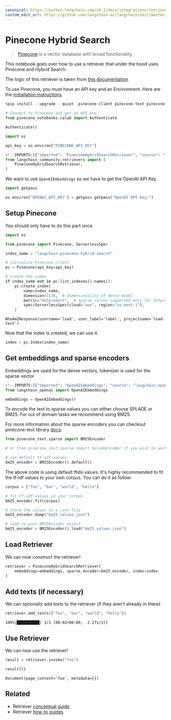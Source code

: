 ```yaml
---
canonical: https://python.langchain.com/v0.2/docs/integrations/retrievers/pinecone_hybrid_search/
custom_edit_url: https://github.com/langchain-ai/langchain/edit/master/docs/docs/integrations/retrievers/pinecone_hybrid_search.ipynb
---
```


# Pinecone Hybrid Search

>[Pinecone](https://docs.pinecone.io/docs/overview) is a vector database with broad functionality.

This notebook goes over how to use a retriever that under the hood uses Pinecone and Hybrid Search.

The logic of this retriever is taken from [this documentation](https://docs.pinecone.io/docs/hybrid-search)

To use Pinecone, you must have an API key and an Environment. 
Here are the [installation instructions](https://docs.pinecone.io/docs/quickstart).


```python
%pip install --upgrade --quiet  pinecone-client pinecone-text pinecone-notebooks
```


```python
# Connect to Pinecone and get an API key.
from pinecone_notebooks.colab import Authenticate

Authenticate()

import os

api_key = os.environ["PINECONE_API_KEY"]
```


```python
<!--IMPORTS:[{"imported": "PineconeHybridSearchRetriever", "source": "langchain_community.retrievers", "docs": "https://api.python.langchain.com/en/latest/retrievers/langchain_community.retrievers.pinecone_hybrid_search.PineconeHybridSearchRetriever.html", "title": "Pinecone Hybrid Search"}]-->
from langchain_community.retrievers import (
    PineconeHybridSearchRetriever,
)
```

We want to use `OpenAIEmbeddings` so we have to get the OpenAI API Key.


```python
import getpass

os.environ["OPENAI_API_KEY"] = getpass.getpass("OpenAI API Key:")
```

## Setup Pinecone

You should only have to do this part once.


```python
import os

from pinecone import Pinecone, ServerlessSpec

index_name = "langchain-pinecone-hybrid-search"

# initialize Pinecone client
pc = Pinecone(api_key=api_key)

# create the index
if index_name not in pc.list_indexes().names():
    pc.create_index(
        name=index_name,
        dimension=1536,  # dimensionality of dense model
        metric="dotproduct",  # sparse values supported only for dotproduct
        spec=ServerlessSpec(cloud="aws", region="us-east-1"),
    )
```



```output
WhoAmIResponse(username='load', user_label='label', projectname='load-test')
```


Now that the index is created, we can use it.


```python
index = pc.Index(index_name)
```

## Get embeddings and sparse encoders

Embeddings are used for the dense vectors, tokenizer is used for the sparse vector


```python
<!--IMPORTS:[{"imported": "OpenAIEmbeddings", "source": "langchain_openai", "docs": "https://api.python.langchain.com/en/latest/embeddings/langchain_openai.embeddings.base.OpenAIEmbeddings.html", "title": "Pinecone Hybrid Search"}]-->
from langchain_openai import OpenAIEmbeddings

embeddings = OpenAIEmbeddings()
```

To encode the text to sparse values you can either choose SPLADE or BM25. For out of domain tasks we recommend using BM25.

For more information about the sparse encoders you can checkout pinecone-text library [docs](https://pinecone-io.github.io/pinecone-text/pinecone_text.html).


```python
from pinecone_text.sparse import BM25Encoder

# or from pinecone_text.sparse import SpladeEncoder if you wish to work with SPLADE

# use default tf-idf values
bm25_encoder = BM25Encoder().default()
```

The above code is using default tfids values. It's highly recommended to fit the tf-idf values to your own corpus. You can do it as follow:

```python
corpus = ["foo", "bar", "world", "hello"]

# fit tf-idf values on your corpus
bm25_encoder.fit(corpus)

# store the values to a json file
bm25_encoder.dump("bm25_values.json")

# load to your BM25Encoder object
bm25_encoder = BM25Encoder().load("bm25_values.json")
```

## Load Retriever

We can now construct the retriever!


```python
retriever = PineconeHybridSearchRetriever(
    embeddings=embeddings, sparse_encoder=bm25_encoder, index=index
)
```

## Add texts (if necessary)

We can optionally add texts to the retriever (if they aren't already in there)


```python
retriever.add_texts(["foo", "bar", "world", "hello"])
```
```output
100%|██████████| 1/1 [00:02<00:00,  2.27s/it]
```
## Use Retriever

We can now use the retriever!


```python
result = retriever.invoke("foo")
```


```python
result[0]
```



```output
Document(page_content='foo', metadata={})
```



## Related

- Retriever [conceptual guide](/docs/concepts/#retrievers)
- Retriever [how-to guides](/docs/how_to/#retrievers)